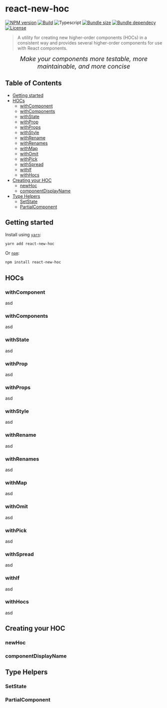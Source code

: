 # react-new-hoc <!-- omit in toc -->

[![NPM version](https://img.shields.io/npm/v/react-new-hoc)](https://www.npmjs.com/package/react-new-hoc)
[![Build](https://github.com/leobastiani/react-new-hoc/actions/workflows/publish.yml/badge.svg)](https://github.com/leobastiani/react-new-hoc/actions/workflows/publish.yml)
![Typescript](https://img.shields.io/npm/types/react-new-hoc)
[![Bundle size](https://img.shields.io/bundlephobia/minzip/react-new-hoc)](https://bundlephobia.com/package/react-new-hoc)
[![Bundle dependecy](https://badgen.net/bundlephobia/dependency-count/react-new-hoc)](https://www.npmjs.com/package/react-new-hoc?activeTab=dependencies)
[![License](https://img.shields.io/github/license/leobastiani/react-new-hoc)](https://github.com/leobastiani/react-new-hoc/blob/main/LICENSE)

> A utility for creating new higher-order components (HOCs) in a consistent way and provides several higher-order components for use with React components.

<div style="text-align: center; font-style: italic; font-size: 140%">Make your components more testable, more maintainable, and more concise</div>

## Table of Contents <!-- omit in toc -->

- [Getting started](#getting-started)
- [HOCs](#hocs)
  - [withComponent](#withcomponent)
  - [withComponents](#withcomponents)
  - [withState](#withstate)
  - [withProp](#withprop)
  - [withProps](#withprops)
  - [withStyle](#withstyle)
  - [withRename](#withrename)
  - [withRenames](#withrenames)
  - [withMap](#withmap)
  - [withOmit](#withomit)
  - [withPick](#withpick)
  - [withSpread](#withspread)
  - [withIf](#withif)
  - [withHocs](#withhocs)
- [Creating your HOC](#creating-your-hoc)
  - [newHoc](#newhoc)
  - [componentDisplayName](#componentdisplayname)
- [Type Helpers](#type-helpers)
  - [SetState](#setstate)
  - [PartialComponent](#partialcomponent)

## Getting started

Install using [`yarn`](https://yarnpkg.com/en/package/jest):

```bash
yarn add react-new-hoc
```

Or [`npm`](https://www.npmjs.com/package/jest):

```bash
npm install react-new-hoc
```

## HOCs

### withComponent

asd

### withComponents

asd

### withState

asd

### withProp

asd

### withProps

asd

### withStyle

asd

### withRename

asd

### withRenames

asd

### withMap

asd

### withOmit

asd

### withPick

asd

### withSpread

asd

### withIf

asd

### withHocs

asd

## Creating your HOC

### newHoc

### componentDisplayName

## Type Helpers

### SetState

### PartialComponent
